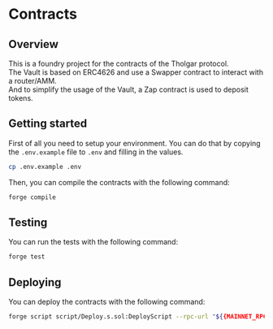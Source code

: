 # Contracts

## Overview

This is a foundry project for the contracts of the Tholgar protocol.\
The Vault is based on ERC4626 and use a Swapper contract to interact with a router/AMM.\
And to simplify the usage of the Vault, a Zap contract is used to deposit tokens.

## Getting started

First of all you need to setup your environment. You can do that by copying the `.env.example` file to `.env` and filling in the values.

```bash
cp .env.example .env
```

Then, you can compile the contracts with the following command:

```bash
forge compile
```

## Testing

You can run the tests with the following command:

```bash
forge test
```

## Deploying

You can deploy the contracts with the following command:

```bash
forge script script/Deploy.s.sol:DeployScript --rpc-url "${{MAINNET_RPC_URL}}" --broadcast
```